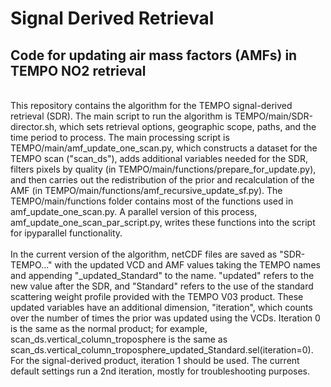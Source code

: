# Signal Derived Retrieval
## Code for updating air mass factors (AMFs) in TEMPO NO2 retrieval
<br>
This repository contains the algorithm for the TEMPO signal-derived retrieval (SDR). The main script to run the algorithm is TEMPO/main/SDR-director.sh, which sets retrieval options, geographic scope, paths, and the time period to process. The main processing script is TEMPO/main/amf_update_one_scan.py, which constructs a dataset for the TEMPO scan ("scan_ds"), adds additional variables needed for the SDR, filters pixels by quality (in TEMPO/main/functions/prepare_for_update.py), and then carries out the redistribution of the prior and recalculation of the AMF (in TEMPO/main/functions/amf_recursive_update_sf.py). The TEMPO/main/functions folder contains most of the functions used in amf_update_one_scan.py. A parallel version of this process, amf_update_one_scan_par_script.py, writes these functions into the script for ipyparallel functionality.
<br>
<br>
In the current version of the algorithm, netCDF files are saved as "SDR-TEMPO..." with the updated VCD and AMF values taking the TEMPO names and appending "_updated_Standard" to the name. "updated" refers to the new value after the SDR, and "Standard" refers to the use of the standard scattering weight profile provided with the TEMPO V03 product. These updated variables have an additional dimension, "iteration", which counts over the number of times the prior was updated using the VCDs. Iteration 0 is the same as the normal product; for example, scan_ds.vertical_column_troposphere is the same as scan_ds.vertical_column_troposphere_updated_Standard.sel(iteration=0). For the signal-derived product, iteration 1 should be used. The current default settings run a 2nd iteration, mostly for troubleshooting purposes.
